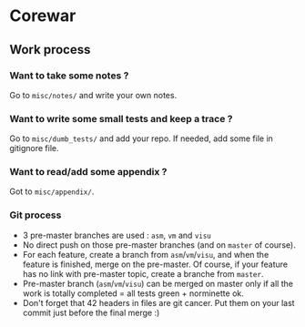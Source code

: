 # Corewar

## Work process

### Want to take some notes ?
Go to `misc/notes/` and write your own notes.

### Want to write some small tests and keep a trace ?
Go to `misc/dumb_tests/` and add your repo.
If needed, add some file in gitignore file.

### Want to read/add some appendix ?
Got to `misc/appendix/`.

### Git process

- 3 pre-master branches are used : `asm`, `vm` and `visu`
- No direct push on those pre-master branches (and on `master` of course).
- For each feature, create a branch from `asm`/`vm`/`visu`, and when the feature is finished, merge on the pre-master. Of course, if your feature has no link with pre-master topic, create a branche from `master`.
- Pre-master branch (`asm`/`vm`/`visu`) can be merged on master only if all the work is totally completed = all tests green + norminette ok.
- Don't forget that 42 headers in files are git cancer. Put them on your last commit just before the final merge :)
